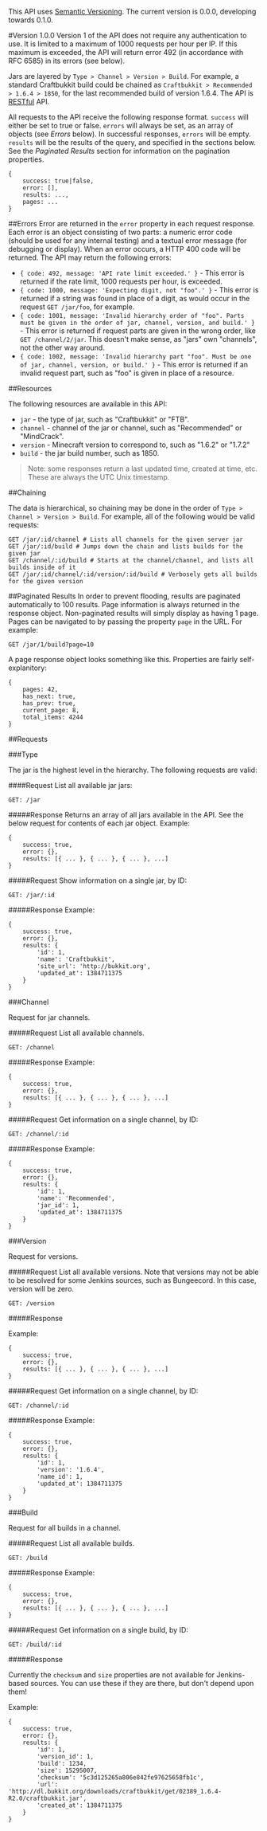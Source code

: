 
This API uses [Semantic Versioning](http://semver.org/). The current version is 0.0.0, developing towards 0.1.0.

#Version 1.0.0
Version 1 of the API does not require any authentication to use. It is limited to a maximum of 1000 requests per hour per IP. If this maximum is exceeded, the API will return error 492 (in accordance with RFC 6585) in its errors (see below).

Jars are layered by `Type > Channel > Version > Build`. For example, a standard Craftbukkit build could be chained as `Craftbukkit > Recommended > 1.6.4 > 1850`, for the last recommended build of version 1.6.4. The API is [RESTful](http://en.wikipedia.org/wiki/Representational_state_transfer) API. 

All requests to the API receive the following response format. `success` will either be set to true or false. `errors` will always be set, as an array of objects (see *Errors* below). In successful responses, `errors` will be empty. `results` will be the results of the query, and specified in the sections below. See the *Paginated Results* section for information on the pagination properties.

	{
		success: true|false,
		error: [],
		results: ...,
		pages: ...
	}

##Errors
Error are returned in the `error` property in each request response. Each error is an object consisting of two parts: a numeric error code (should be used for any internal testing) and a textual error message (for debugging or display). When an error occurs, a HTTP 400 code will be returned. The API may return the following errors:

 - `{ code: 492, message: 'API rate limit exceeded.' }` - This error is returned if the rate limit, 1000 requests per hour, is exceeded.
 - `{ code: 1000, message: 'Expecting digit, not "foo".' }` - This error is returned if a string was found in place of a digit, as would occur in the request `GET /jar/foo`, for example.
 - `{ code: 1001, message: 'Invalid hierarchy order of "foo". Parts must be given in the order of jar, channel, version, and build.' }` - This error is returned if request parts are given in the wrong order, like `GET /channel/2/jar`. This doesn't make sense, as "jars" own "channels", not the other way around.
 - `{ code: 1002, message: 'Invalid hierarchy part "foo". Must be one of jar, channel, version, or build.' }` - This error is returned if an invalid request part, such as "foo" is given in place of a resource.

##Resources

The following resources are available in this API:

 - `jar` - the type of jar, such as "Craftbukkit" or "FTB".
 - `channel` - channel of the jar or channel, such as "Recommended" or "MindCrack".
 - `version` - Minecraft version to correspond to, such as "1.6.2" or "1.7.2"
 - `build` - the jar build number, such as 1850.

> Note: some responses return a last updated time, created at time, etc. These are always the UTC Unix timestamp.

##Chaining

The data is hierarchical, so chaining may be done in the order of `Type > Channel > Version > Build`. For example, all of the following would be valid requests:

	GET /jar/:id/channel # Lists all channels for the given server jar
	GET /jar/:id/build # Jumps down the chain and lists builds for the given jar
	GET /channel/:id/build # Starts at the channel/channel, and lists all builds inside of it
	GET /jar/:id/channel/:id/version/:id/build # Verbosely gets all builds for the given version

##Paginated Results
In order to prevent flooding, results are paginated automatically to 100 results. Page information is always returned in the response object. Non-paginated results will simply display as having 1 page. Pages can be navigated to by passing the property `page` in the URL. For example:

	GET /jar/1/build?page=10

A page response object looks something like this. Properties are fairly self-explanitory:

	{
		pages: 42,
		has_next: true,
		has_prev: true,
		current_page: 8,
		total_items: 4244
	}


##Requests

###Type

The jar is the highest level in the hierarchy. The following requests are valid:

####Request
List all available jar jars:

	GET: /jar

#####Response
Returns an array of all jars available in the API. See the below request for contents of each jar object. Example:

	{
		success: true,
		error: {},
		results: [{ ... }, { ... }, { ... }, ...]
	}

#####Request
Show information on a single jar, by ID:

	GET: /jar/:id

#####Response
Example:

	{
		success: true,
		error: {},
		results: {
			'id': 1,
			'name': 'Craftbukkit',
			'site_url': 'http://bukkit.org',
			'updated_at': 1384711375
		}
	}

###Channel

Request for jar channels.

#####Request
List all available channels.

	GET: /channel

#####Response
Example:

	{
		success: true,
		error: {},
		results: [{ ... }, { ... }, { ... }, ...]
	}

#####Request
Get information on a single channel, by ID:

	GET: /channel/:id

#####Response
Example:

	{
		success: true,
		error: {},
		results: {
			'id': 1,
			'name': 'Recommended',
			'jar_id': 1,
			'updated_at': 1384711375
		}
	}

###Version

Request for versions.

#####Request
List all available versions. Note that versions may not be able to be resolved for some Jenkins sources, such as Bungeecord. In this case, version will be zero.

	GET: /version

#####Response

Example:

	{
		success: true,
		error: {},
		results: [{ ... }, { ... }, { ... }, ...]
	}

#####Request
Get information on a single channel, by ID:

	GET: /channel/:id

#####Response
Example:

	{
		success: true,
		error: {},
		results: {
			'id': 1,
			'version': '1.6.4',
			'name_id': 1,
			'updated_at': 1384711375
		}
	}

###Build

Request for all builds in a channel.

#####Request
List all available builds.

	GET: /build

#####Response
Example:

	{
		success: true,
		error: {},
		results: [{ ... }, { ... }, { ... }, ...]
	}

#####Request
Get information on a single build, by ID:

	GET: /build/:id

#####Response

Currently the `checksum` and `size` properties are not available for Jenkins-based sources. You can use these if they are there, but don't depend upon them!

Example:

	{
		success: true,
		error: {},
		results: {
			'id': 1,
			'version_id': 1,
			'build': 1234,
			'size': 15295007,
			'checksum': '5c3d125265a806e842fe97625658fb1c',
			'url': 'http://dl.bukkit.org/downloads/craftbukkit/get/02389_1.6.4-R2.0/craftbukkit.jar',
			'created_at': 1384711375
		}
	}
